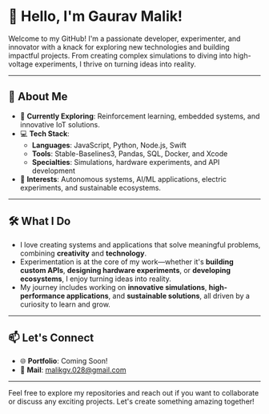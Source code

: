 # 👋 Hello, I'm Gaurav Malik!

Welcome to my GitHub! I'm a passionate developer, experimenter, and innovator with a knack for exploring new technologies and building impactful projects. From creating complex simulations to diving into high-voltage experiments, I thrive on turning ideas into reality.

---

## 🚀 About Me
- 🌱 **Currently Exploring**: Reinforcement learning, embedded systems, and innovative IoT solutions.
- 💻 **Tech Stack**:  
  - **Languages**: JavaScript, Python, Node.js, Swift  
  - **Tools**: Stable-Baselines3, Pandas, SQL, Docker, and Xcode
  - **Specialties**: Simulations, hardware experiments, and API development
- 🔬 **Interests**: Autonomous systems, AI/ML applications, electric experiments, and sustainable ecosystems.

---


## 🛠️ What I Do
- I love creating systems and applications that solve meaningful problems, combining **creativity** and **technology**.  
- Experimentation is at the core of my work—whether it's **building custom APIs**, **designing hardware experiments**, or **developing ecosystems**, I enjoy turning ideas into reality.  
- My journey includes working on **innovative simulations**, **high-performance applications**, and **sustainable solutions**, all driven by a curiosity to learn and grow.  

---

## 📫 Let's Connect
- 🌐 **Portfolio**: Coming Soon!  
- 💼 **Mail**: malikgv.028@gmail.com  

---

Feel free to explore my repositories and reach out if you want to collaborate or discuss any exciting projects. Let's create something amazing together!  
